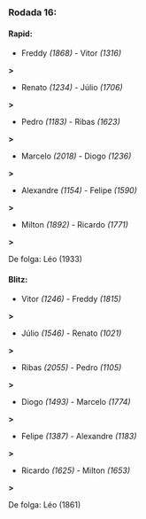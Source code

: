 ### Rodada 16:

#### Rapid:

* Freddy *(1868)*     -     Vitor *(1316)*

 **>** 
* Renato *(1234)*     -     Júlio *(1706)*

 **>** 
* Pedro *(1183)*     -     Ribas *(1623)*

 **>** 
* Marcelo *(2018)*     -     Diogo *(1236)*

 **>** 
* Alexandre *(1154)*     -     Felipe *(1590)*

 **>** 
* Milton *(1892)*     -     Ricardo *(1771)*

 **>** 

De folga: Léo (1933)

#### Blitz:

* Vitor *(1246)*     -     Freddy *(1815)*

 **>** 
* Júlio *(1546)*     -     Renato *(1021)*

 **>** 
* Ribas *(2055)*     -     Pedro *(1105)*

 **>** 
* Diogo *(1493)*     -     Marcelo *(1774)*

 **>** 
* Felipe *(1387)*     -     Alexandre *(1183)*

 **>** 
* Ricardo *(1625)*     -     Milton *(1653)*

 **>** 

De folga: Léo (1861)

